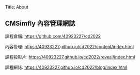 Title: About

## CMSimfly 內容管理網誌

課程倉儲: <a href="https://github.com/40923227/cd2022">https://github.com/40923227/cd2022</a>

內容管理: <a href="https://40923227.github.io/cd2022/content/index.html">https://40923227.github.io/cd2022/content/index.html</a>

課程投影片: <a href="https://40923227.github.io/cd2022/reveal/index.html">https://40923227.github.io/cd2022/reveal/index.html</a>

課程網誌: <a href="https://40923227.github.io/cd2022/blog/index.html">https://40923227.github.io/cd2022/blog/index.html</a>








